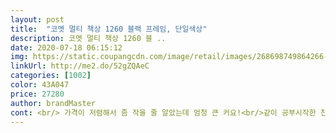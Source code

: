 ```yaml
---
layout: post 
title:  "코멧 멀티 책상 1260 블랙 프레임, 단일색상" 
description: 코멧 멀티 책상 1260 블 ..
date: 2020-07-18 06:15:12 
img: https://static.coupangcdn.com/image/retail/images/268698749864266-810613f8-2e49-440c-9b3f-a5940d5a92ad.jpg 
linkUrl: http://me2.do/52gZQAeC 
categories: [1002] 
color: 43A047 
price: 27280 
author: brandMaster 
cont: <br/> 가격이 저렴해서 좀 작을 줄 알았는데 엄청 큰 커요!<br/>같이 공부시작한 친구에게도 추천해줘야겠어요 ㅎㅎ<br/>그리고 생각보다 단단해서  가성비 최고인 것 같습니다<br/>깔끔하고 이쁘네요 !<br/>나무느낌도 싼티 안나고 고르게 색이 잘 빠졌습니다<br/>다른건 다 무게가 적당한데 저 나무판이 진짜 핵 너무 무거웠어요ㅠ 조립 다 못하고 후기부터 씁니다<br/>다용도로 쓰기에 정말 딱이네요!!<br/>동봉되어있는 스패너랑 나사 조이는 것도 유용하게 잘썼습니다<br/>디자인도 딱 생각했던 사진 그대로에요<br/>무엇보다 여유분으로 나사와 작은 구상품들이 여유분으로 하나씩 들어있는점도 굉장히 세심하고 배려있다고 느껴졌습니다.<br/><br/>방에 공부 책상으로도 좋아요 )<br/>사이즈 꼭 잘 보고 구매하셔야 될것 같습니다<br/>상판 나무결이 이쁘고 넓직하니 거실에 두기에도 좋고<br/>설명서가 잘 나와있어서 쉽게 따라할 수 있었어요!<br/>성인여자 기준 혼자서 30분정도 걸렸습니다ㅎㅎ<br/> 
---
```

 